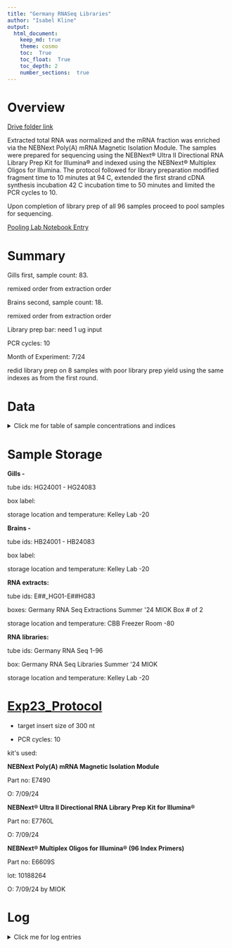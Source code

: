 ```yaml
---
title: "Germany RNASeq Libraries"
author: "Isabel Kline"
output:  
  html_document:
    keep_md: true
    theme: cosmo
    toc:  True
    toc_float:  True
    toc_depth: 2
    number_sections:  true
---
```




# Overview

[Drive folder link](https://drive.google.com/drive/u/0/folders/1Hol6ktlDViiKfrVa1tLDwSl3-bCFDLBG)

Extracted total RNA was normalized and the mRNA fraction was enriched via the NEBNext Poly(A) mRNA Magnetic Isolation Module. The samples were prepared for sequencing using the NEBNext® Ultra II Directional RNA Library Prep Kit for Illumina® and indexed using the NEBNext® Multiplex Oligos for Illumina. The protocol followed for library preparation modified fragment time to 10 minutes at 94 C, extended the first strand cDNA synthesis incubation 42 C incubation time to 50 minutes and limited the PCR cycles to 10. 

Upon completion of library prep of all 96 samples proceed to pool samples for sequencing.

[Pooling Lab Notebook Entry](https://isabel-kline.github.io/Kelley_Lab_Notebook/Germany_RNASeq_Pooling.html#1_Summary)

# Summary

Gills first, sample count: 83.

remixed order from extraction order

Brains second, sample count: 18.

remixed order from extraction order

Library prep bar: need 1 ug input

PCR cycles: 10

Month of Experiment: 7/24

redid library prep on 8 samples with poor library prep yield using the same indexes as from the first round.

# Data

<details>

<summary>Click me for table of sample concentrations and indices </summary>

First pass library prep results:

| Library | Qubit (ng/ul) | i7 index iD |
|:-------:|:-------------:|:-----------:|
|    1    |     6.05      |    P1-A1    |
|    2    |     5.86      |   P13-B1    |
|    3    |      3.7      |   P25-C1    |
|    4    |     3.23      |   P37-D1    |
|    5    |     2.49      |   P49-E1    |
|    6    |     2.29      |   P61-F1    |
|    7    |     2.85      |   P73-G1    |
|    8    |     6.57      |   P85-H1    |
|    9    |     3.92      |    P2-A2    |
|   10    |     11.8      |   P14-B2    |
|   11    |     11.1      |   P26-C2    |
|   12    |     1.29      |   P38-D2    |
|   13    |     10.6      |   P50-E2    |
|   14    |     9.66      |   P62-F2    |
|   15    |     8.81      |   P74-G2    |
|   16    |      5.7      |   P86-H2    |
|   17    |     0.183     |    P3-A3    |
|   18    |     0.253     |   P15-B3    |
|   19    |     0.178     |   P27-C3    |
|   20    |     0.36      |   P39-D3    |
|   21    |     0.246     |   P51-E3    |
|   22    |     4.35      |   P63-F3    |
|   23    |     0.718     |   P75-G3    |
|   24    |     2.98      |   P87-H3    |
|   25    |     11.6      |    P4-A4    |
|   26    |     9.71      |   P16-B4    |
|   27    |      6.8      |   P28-C4    |
|   28    |     8.61      |   P40-D4    |
|   29    |     10.8      |   P52-E4    |
|   30    |      8.5      |   P64-F4    |
|   31    |     5.18      |   P76-G4    |
|   32    |     7.01      |   P88-H4    |
|   33    |     4.25      |    P5-A5    |
|   34    |     3.23      |   P17-B5    |
|   35    |     3.44      |   P29-C5    |
|   36    |     4.51      |   P41-D5    |
|   37    |     2.39      |   P53-E5    |
|   38    |     1.11      |   P65-F5    |
|   39    |     2.91      |   P77-G5    |
|   40    |     3.75      |   P89-H5    |
|   41    |      14       |    P6-A6    |
|   42    |     12.2      |   P18-B6    |
|   43    |     14.6      |   P30-C6    |
|   44    |     14.1      |   P42-D6    |
|   45    |     10.7      |   P54-E6    |
|   46    |     13.4      |   P66-F6    |
|   47    |     18.7      |   P78-G6    |
|   48    |      18       |   P90-H6    |
|   49    |      13       |    P7-A7    |
|   50    |     12.8      |   P19-B7    |
|   51    |     13.8      |   P31-C7    |
|   52    |     11.6      |   P43-D7    |
|   53    |     12.1      |   P55-E7    |
|   54    |     11.2      |   P67-F7    |
|   55    |     14.4      |   P79-G7    |
|   56    |      26       |   P91-H7    |
|   57    |     21.7      |    P8-A8    |
|   58    |     14.2      |   P20-B8    |
|   59    |     17.3      |   P32-C8    |
|   60    |     15.4      |   P44-D8    |
|   61    |      14       |   P56-E8    |
|   62    |     23.5      |   P68-F8    |
|   63    |     36.1      |   P80-G8    |
|   64    |     11.7      |   P92-H8    |
|   65    |     15.1      |    P9-A9    |
|   66    |      24       |   P21-B9    |
|   67    |     27.9      |   P33-C9    |
|   68    |     7.62      |   P45-D9    |
|   69    |     15.3      |   P57-E9    |
|   70    |     16.2      |   P69-F9    |
|   71    |     24.1      |   P81-G9    |
|   72    |     28.1      |   P93-H9    |
|   73    |      16       |   P10-A10   |
|   74    |     18.2      |   P22-B10   |
|   75    |     15.3      |   P34-C10   |
|   76    |     18.1      |   P46-D10   |
|   77    |      12       |   P58-E10   |
|   78    |     17.1      |   P70-F10   |
|   79    |     20.9      |   P82-G10   |
|   80    |     21.6      |   P94-H10   |
|   81    |     33.2      |   P11-A11   |
|   82    |     39.3      |   P23-B11   |
|   83    |     20.2      |   P35-C11   |
|   84    |     30.5      |   P47-D11   |
|   85    |     40.7      |   P59-E11   |
|   86    |      44       |   P71-F11   |
|   87    |     39.6      |   P83-G11   |
|   88    |     28.6      |   P95-H11   |
|   89    |     31.9      |   P12-A12   |
|   90    |     31.5      |   P24-B12   |
|   91    |     37.4      |   P36-C12   |
|   92    |     28.8      |   P48-D12   |
|   93    |     30.2      |   P60-E12   |
|   94    |     34.7      |   P72-F12   |
|   95    |     36.4      |   P84-G12   |
|   96    |     34.3      |   P96-H12   |

Redo's library prep results

| Library | Qubit (ng/ul) | i7 index iD |
|:-------:|:-------------:|:-----------:|
|   12b   |      3.7      |   P38-D2    |
|   17b   |     36.8      |    P3-A3    |
|   18b   |     26.6      |   P15-B3    |
|   19b   |     20.4      |   P27-C3    |
|   20b   |     30.2      |   P39-D3    |
|   21b   |      27       |   P51-E3    |
|   23b   |     36.5      |   P75-G3    |
|   38b   |     10.9      |   P65-F5    |

</details>

# Sample Storage

**Gills -**

tube ids: HG24001 - HG24083

box label:

storage location and temperature: Kelley Lab -20

**Brains -**

tube ids: HB24001 - HB24083

box label:

storage location and temperature: Kelley Lab -20

**RNA extracts:**

tube ids: E##\_HG01-E##HG83

boxes: Germany RNA Seq Extractions Summer '24 MIOK Box \# of 2

storage location and temperature: CBB Freezer Room -80

**RNA libraries:**

tube ids: Germany RNA Seq 1-96

box: Germany RNA Seq Libraries Summer '24 MIOK

storage location and temperature: Kelley Lab -20

# [Exp23_Protocol](https://docs.google.com/spreadsheets/d/1KRz4BxfZMiVuNSRogQ07To1Xo2KI_hLexjCjcoXvzPQ/edit#gid=1649175478)

-   target insert size of 300 nt

-   PCR cycles: 10

kit's used:

**NEBNext Poly(A) mRNA Magnetic Isolation Module**

Part no: E7490

O: 7/09/24

**NEBNext® Ultra II Directional RNA Library Prep Kit for Illumina®**

Part no: E7760L

O: 7/09/24

**NEBNext® Multiplex Oligos for Illumina® (96 Index Primers)**

Part no: E6609S

lot: 10188264

O: 7/09/24 by MIOK

# Log

<details>

<summary>Click me for log entries </summary>

### 07/09/24

32 libraries. 7 samples yield was 20 ng or less. Consider these libraries to be failures.

It seems like the 3rd strip of samples had something occurr during processing that inhibited them.

possible causes:

-   didn't add a reagent to a strip of samples?

-   kit efficacy fell off?

next steps: process 8 samples only in next batch and see what happens

### 07/11/24

Batch 2 - 8 samples. concentration of libraries ranged from 1.11ng/ul to 4.51 ng/ul

yield is pretty low.

Overall thoughts:

-   stick with 300 bp insert. Could up pcr cycles to 12 in future projects

-   change to 200 bp insert, pcr 10 and see if yield is signif diff

-   could i lower input of extract?

-   more aggressively mix ligation

### 07/16/24

Batch 3 - 16 samples. concentration of libraries 10 - 26 ng/ul

yield is better!

things I thought I did well here:

-   put enhancer master mix into fresh tubes prior to end of end prep. add in adaptors to sample tubes then transfer sample/diluted adapter into enhancer master mix

-   more steadily mix ligation

### 07/26/24

all done with library prep sample processing.

redid library prep on 8 samples with extremely poor yield. used the same indexes on the samples as was used in the first attempt. Did this by using the overage amount left in the index plate. Amount of index used was \<5 ul apiece about 3.5 ul.

Yield was sufficient for two samples and great for 6 samples

</details>
